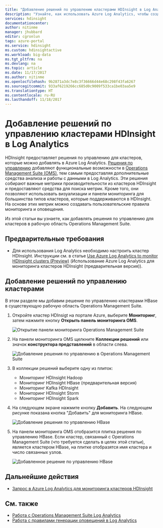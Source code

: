 ```yaml
---
title: "Добавление решений по управлению кластерами HDInsight в Log Analytics | Документация Майкрософт"
description: "Узнайте, как использовать Azure Log Analytics, чтобы создавать пользовательские представления для кластеров HDInsight."
services: hdinsight
documentationcenter: 
author: nitinme
manager: jhubbard
editor: cgronlun
tags: azure-portal
ms.service: hdinsight
ms.custom: hdinsightactive
ms.workload: big-data
ms.tgt_pltfrm: na
ms.devlang: na
ms.topic: article
ms.date: 11/17/2017
ms.author: nitinme
ms.openlocfilehash: 9b2871a3dc7e8c3f36666d44e68c298f43fa6267
ms.sourcegitcommit: 933af6219266cc685d0c9009f533ca1be03aa5e9
ms.translationtype: HT
ms.contentlocale: ru-RU
ms.lasthandoff: 11/18/2017
---
```

# <a name="add-hdinsight-cluster-management-solutions-to-log-analytics"></a>Добавление решений по управлению кластерами HDInsight в Log Analytics

HDInsight предоставляет решения по управлению для кластеров, которые можно добавлять в Azure Log Analytics. [Решения по управлению](../log-analytics/log-analytics-add-solutions.md) добавляют функциональные возможности в [Operations Management Suite (OMS)](../operations-management-suite/operations-management-suite-overview.md), тем самым предоставляя дополнительные средства анализа и работы с данными в Log Analytics. Эти решения собирают важные метрики производительности из кластеров HDInsight и предоставляют средства для поиска метрик. Кроме того, они позволяют использовать визуализации и панели мониторинга для большинства типов кластеров, которые поддерживаются в HDInsight. На основе этих метрик можно создавать пользовательские правила мониторинга и оповещения. 

Из этой статьи вы узнаете, как добавлять решения по управлению для кластеров в рабочую область Operations Management Suite.

## <a name="prerequisites"></a>Предварительные требования

* Для использования Log Analytics необходимо настроить кластер HDInsight. Инструкции см. в статье [Use Azure Log Analytics to monitor HDInsight clusters (Preview)](hdinsight-hadoop-oms-log-analytics-tutorial.md) (Использование Azure Log Analytics для мониторинга кластеров HDInsight (предварительная версия)).

## <a name="add-cluster-specific-management-solutions"></a>Добавление решений по управлению кластерами

В этом разделе мы добавим решение по управлению кластерами HBase в существующую рабочую область Operations Management Suite.

1. Откройте кластер HDInsigt на портале Azure, выберите **Мониторинг**, затем нажмите кнопку **Открыть панель мониторинга OMS**.

    ![Открытие панели мониторинга Operations Management Suite](./media/hdinsight-hadoop-oms-log-analytics-management-solutions/hdinsight-log-analytics-open-oms-dashboard.png "Open OMS dashboard")

1. На панели мониторинга OMS щелкните **Коллекции решений** или значок **конструктора представлений** в области слева.

    ![Добавление решения по управлению в Operations Management Suite](./media/hdinsight-hadoop-oms-log-analytics-management-solutions/hdinsight-add-management-solution-oms-portal.png "Add management solution in Operations Management Suite")

2. В коллекции решений выберите одну из плиток:

    - Мониторинг HDInsight Hadoop
    - Мониторинг HDInsight HBase (предварительная версия)
    - Мониторинг Kafka HDInsight
    - Мониторинг HDInsight Storm
    - Мониторинг HDInsight Spark

3. На следующем экране нажмите кнопку **Добавить**.  На следующем рисунке показана кнопка "Добавить" для мониторинга HBase.

     ![Добавление решения по управлению HBase](./media/hdinsight-hadoop-oms-log-analytics-management-solutions/add-hbase-management-solution.png "Добавление решения по управлению HBase")

4. На панели мониторинга OMS отобразится плитка решения по управлению HBase. Если кластер, связанный с Operations Management Suite (что требуется сделать в целях этой статьи), является кластером HBase, на плитке отобразятся имя кластера и число связанных узлов.

    ![Добавленное решение по управлению HBase](./media/hdinsight-hadoop-oms-log-analytics-management-solutions/added-hbase-management-solution.png "Добавленное решение по управлению HBase")

## <a name="next-steps"></a>Дальнейшие действия

* [Запрос в Azure Log Analytics для мониторинга кластеров HDInsight](hdinsight-hadoop-oms-log-analytics-use-queries.md)

## <a name="see-also"></a>См. также

* [Работа с Operations Management Suite Log Analytics](https://blogs.msdn.microsoft.com/wei_out_there_with_system_center/2016/07/03/oms-log-analytics-create-tiles-drill-ins-and-dashboards-with-the-view-designer/)
* [Работа с правилами генерации оповещений в Log Analytics](../log-analytics/log-analytics-alerts-creating.md)
